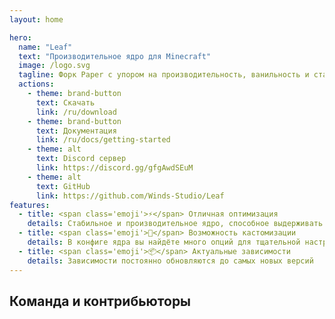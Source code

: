 ```yaml
---
layout: home

hero:
  name: "Leaf"
  text: "Производительное ядро для Minecraft"
  image: /logo.svg
  tagline: Форк Paper с упором на производительность, ванильность и стабильность
  actions:
    - theme: brand-button
      text: Скачать
      link: /ru/download
    - theme: brand-button
      text: Документация
      link: /ru/docs/getting-started
    - theme: alt
      text: Discord сервер
      link: https://discord.gg/gfgAwdSEuM
    - theme: alt
      text: GitHub
      link: https://github.com/Winds-Studio/Leaf
features:
  - title: <span class='emoji'>⚡</span> Отличная оптимизация
    details: Стабильное и производительное ядро, способное выдерживать большое количество игроков
  - title: <span class='emoji'>🧬</span> Возможность кастомизации
    details: В конфиге ядра вы найдёте много опций для тщательной настройки каждого аспекта работы сервера
  - title: <span class='emoji'>📦</span> Актуальные зависимости
    details: Зависимости постоянно обновляются до самых новых версий
---
```


<script setup>
import Contributors from '../../.vitepress/theme/components/Contributors.vue'
</script>

## Команда и контрибьюторы

<Suspense>
    <Contributors lang="ru" />
</Suspense>
